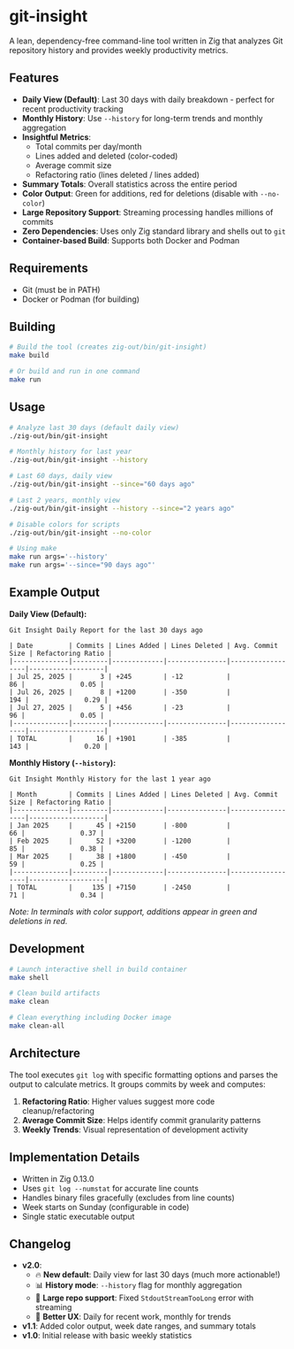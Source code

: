 # git-insight

A lean, dependency-free command-line tool written in Zig that analyzes Git repository history and provides weekly productivity metrics.

## Features

- **Daily View (Default)**: Last 30 days with daily breakdown - perfect for recent productivity tracking
- **Monthly History**: Use `--history` for long-term trends and monthly aggregation
- **Insightful Metrics**:
  - Total commits per day/month
  - Lines added and deleted (color-coded)
  - Average commit size
  - Refactoring ratio (lines deleted / lines added)
- **Summary Totals**: Overall statistics across the entire period
- **Color Output**: Green for additions, red for deletions (disable with `--no-color`)
- **Large Repository Support**: Streaming processing handles millions of commits
- **Zero Dependencies**: Uses only Zig standard library and shells out to `git`
- **Container-based Build**: Supports both Docker and Podman

## Requirements

- Git (must be in PATH)
- Docker or Podman (for building)

## Building

```bash
# Build the tool (creates zig-out/bin/git-insight)
make build

# Or build and run in one command
make run
```

## Usage

```bash
# Analyze last 30 days (default daily view)
./zig-out/bin/git-insight

# Monthly history for last year
./zig-out/bin/git-insight --history

# Last 60 days, daily view
./zig-out/bin/git-insight --since="60 days ago"

# Last 2 years, monthly view
./zig-out/bin/git-insight --history --since="2 years ago"

# Disable colors for scripts
./zig-out/bin/git-insight --no-color

# Using make
make run args='--history'
make run args='--since="90 days ago"'
```

## Example Output

**Daily View (Default):**
```
Git Insight Daily Report for the last 30 days ago

| Date         | Commits | Lines Added | Lines Deleted | Avg. Commit Size | Refactoring Ratio |
|--------------|---------|-------------|---------------|------------------|-------------------|
| Jul 25, 2025 |       3 | +245        | -12           |               86 |              0.05 |
| Jul 26, 2025 |       8 | +1200       | -350          |              194 |              0.29 |
| Jul 27, 2025 |       5 | +456        | -23           |               96 |              0.05 |
|--------------|---------|-------------|---------------|------------------|-------------------|
| TOTAL        |      16 | +1901       | -385          |              143 |              0.20 |
```

**Monthly History (`--history`):**
```
Git Insight Monthly History for the last 1 year ago

| Month        | Commits | Lines Added | Lines Deleted | Avg. Commit Size | Refactoring Ratio |
|--------------|---------|-------------|---------------|------------------|-------------------|
| Jan 2025     |      45 | +2150       | -800          |               66 |              0.37 |
| Feb 2025     |      52 | +3200       | -1200         |               85 |              0.38 |
| Mar 2025     |      38 | +1800       | -450          |               59 |              0.25 |
|--------------|---------|-------------|---------------|------------------|-------------------|
| TOTAL        |     135 | +7150       | -2450         |               71 |              0.34 |
```

*Note: In terminals with color support, additions appear in green and deletions in red.*

## Development

```bash
# Launch interactive shell in build container
make shell

# Clean build artifacts
make clean

# Clean everything including Docker image
make clean-all
```

## Architecture

The tool executes `git log` with specific formatting options and parses the output to calculate metrics. It groups commits by week and computes:

1. **Refactoring Ratio**: Higher values suggest more code cleanup/refactoring
2. **Average Commit Size**: Helps identify commit granularity patterns
3. **Weekly Trends**: Visual representation of development activity

## Implementation Details

- Written in Zig 0.13.0
- Uses `git log --numstat` for accurate line counts
- Handles binary files gracefully (excludes from line counts)
- Week starts on Sunday (configurable in code)
- Single static executable output
## Changelog

- **v2.0**: 
  - 🔥 **New default**: Daily view for last 30 days (much more actionable!)
  - 📊 **History mode**: `--history` flag for monthly aggregation
  - 🚀 **Large repo support**: Fixed `StdoutStreamTooLong` error with streaming
  - 🎯 **Better UX**: Daily for recent work, monthly for trends
- **v1.1**: Added color output, week date ranges, and summary totals
- **v1.0**: Initial release with basic weekly statistics
